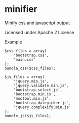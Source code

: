 minifier
========

Minify css and javascript output

Licensed under Apache 2 License

Example

	$css_files = array(
		'bootstrap.css',
		'main.css'
	);
	bundle_css($css_files);

	$js_files = array(
		'jquery.min.js',
		'jquery.validate.min.js',
		'bootstrap-select.js',
		'bootstrap.min.js',
		'mootool.min.js',
		'bootstrap-datepicker.js',
		'jquery.complexify.min.js'
	);
	bundle_js($js_files);
